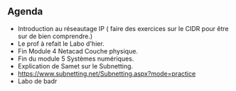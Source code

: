 

## Agenda

- Introduction au réseautage IP ( faire des exercices sur le CIDR pour être sur de bien comprendre.)
- Le prof à refait le Labo d'hier.
- Fin Module 4 Netacad Couche physique.
- Fin du module 5 Systèmes numériques.
- Explication de Samet sur le Subnetting.
- https://www.subnetting.net/Subnetting.aspx?mode=practice
- Labo de badr